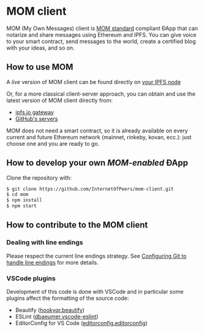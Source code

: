# MOM client

MOM (My Own Messages) client is [MOM standard](https://github.com/InternetOfPeers/mom-spec) compliant ÐApp that can notarize and share messages using Ethereum and IPFS. You can give voice to your smart contract, send messages to the world, create a certified blog with your ideas, and so on.

## How to use MOM

A *live* version of MOM client can be found directly on [your IPFS node](ipfs://QmPMXmUjcLpQ6rzmARnvauRRctRdEmnSQsDRaGMQ7NTkKh/)

Or, for a more classical client-server approach, you can obtain and use the latest version of MOM client directly from:
- [ipfs.io gateway](https://ipfs.io/ipfs/QmPMXmUjcLpQ6rzmARnvauRRctRdEmnSQsDRaGMQ7NTkKh/)
- [GitHub's servers](https://internetofpeers.github.io/mom-client)

MOM does not need a smart contract, so it is already available on every current and future Ethereum network (mainnet, rinkeby, kovan, ecc.): just choose one and you are ready to go.

## How to develop your own _MOM-enabled_ ÐApp

Clone the repository with:

```bash
$ git clone https://github.com/InternetOfPeers/mom-client.git
$ cd mom
$ npm install
$ npm start
```

## How to contribute to the MOM client

### Dealing with line endings
Please respect the current line endings strategy. See [Configuring Git to handle line endings](https://help.github.com/en/articles/dealing-with-line-endings) for more details.

### VSCode plugins
Development of this code is done with VSCode and in particular some plugins affect the formatting of the source code:
- Beautify ([hookyqr.beautify](https://marketplace.visualstudio.com/items?itemName=HookyQR.beautify))
- ESLint ([dbaeumer.vscode-eslint](https://marketplace.visualstudio.com/items?itemName=dbaeumer.vscode-eslint))
- EditorConfig for VS Code ([editorconfig.editorconfig](https://marketplace.visualstudio.com/items?itemName=EditorConfig.EditorConfig))
